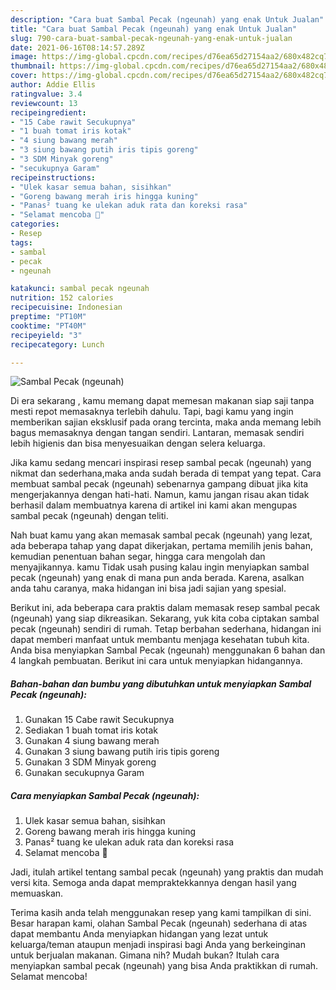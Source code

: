 ```yaml
---
description: "Cara buat Sambal Pecak (ngeunah) yang enak Untuk Jualan"
title: "Cara buat Sambal Pecak (ngeunah) yang enak Untuk Jualan"
slug: 790-cara-buat-sambal-pecak-ngeunah-yang-enak-untuk-jualan
date: 2021-06-16T08:14:57.289Z
image: https://img-global.cpcdn.com/recipes/d76ea65d27154aa2/680x482cq70/sambal-pecak-ngeunah-foto-resep-utama.jpg
thumbnail: https://img-global.cpcdn.com/recipes/d76ea65d27154aa2/680x482cq70/sambal-pecak-ngeunah-foto-resep-utama.jpg
cover: https://img-global.cpcdn.com/recipes/d76ea65d27154aa2/680x482cq70/sambal-pecak-ngeunah-foto-resep-utama.jpg
author: Addie Ellis
ratingvalue: 3.4
reviewcount: 13
recipeingredient:
- "15 Cabe rawit Secukupnya"
- "1 buah tomat iris kotak"
- "4 siung bawang merah"
- "3 siung bawang putih iris tipis goreng"
- "3 SDM Minyak goreng"
- "secukupnya Garam"
recipeinstructions:
- "Ulek kasar semua bahan, sisihkan"
- "Goreng bawang merah iris hingga kuning"
- "Panas² tuang ke ulekan aduk rata dan koreksi rasa"
- "Selamat mencoba 🤗"
categories:
- Resep
tags:
- sambal
- pecak
- ngeunah

katakunci: sambal pecak ngeunah 
nutrition: 152 calories
recipecuisine: Indonesian
preptime: "PT10M"
cooktime: "PT40M"
recipeyield: "3"
recipecategory: Lunch

---
```



![Sambal Pecak (ngeunah)](https://img-global.cpcdn.com/recipes/d76ea65d27154aa2/680x482cq70/sambal-pecak-ngeunah-foto-resep-utama.jpg)

Di era  sekarang , kamu memang dapat memesan makanan siap saji tanpa mesti repot memasaknya terlebih dahulu. Tapi, bagi kamu yang ingin memberikan sajian eksklusif pada orang tercinta, maka anda memang lebih bagus memasaknya dengan tangan sendiri. Lantaran, memasak sendiri lebih higienis dan bisa menyesuaikan dengan selera keluarga.

Jika kamu sedang mencari inspirasi resep sambal pecak (ngeunah) yang nikmat dan sederhana,maka anda sudah berada di tempat yang tepat. Cara membuat sambal pecak (ngeunah)  sebenarnya gampang dibuat jika kita mengerjakannya dengan hati-hati. Namun, kamu jangan risau akan tidak berhasil dalam membuatnya 
karena di artikel ini kami akan mengupas sambal pecak (ngeunah) dengan teliti.  



Nah buat kamu yang akan memasak sambal pecak (ngeunah) yang lezat, ada beberapa tahap yang dapat dikerjakan, pertama memilih jenis bahan, kemudian penentuan bahan segar, hingga cara mengolah dan menyajikannya. kamu Tidak usah pusing kalau ingin menyiapkan sambal pecak (ngeunah) yang enak di mana pun anda berada. Karena, asalkan anda  tahu caranya, maka hidangan ini bisa jadi sajian yang spesial.

Berikut ini, ada beberapa cara praktis  dalam memasak resep sambal pecak (ngeunah) yang siap dikreasikan. Sekarang, yuk kita coba ciptakan sambal pecak (ngeunah) sendiri di rumah. Tetap berbahan sederhana, hidangan ini dapat memberi manfaat untuk membantu menjaga kesehatan tubuh kita. Anda bisa menyiapkan Sambal Pecak (ngeunah) menggunakan 6 bahan dan 4 langkah pembuatan. Berikut ini cara untuk menyiapkan hidangannya.

<!--inarticleads1-->

##### Bahan-bahan dan bumbu yang dibutuhkan untuk menyiapkan Sambal Pecak (ngeunah):

1. Gunakan 15 Cabe rawit Secukupnya
1. Sediakan 1 buah tomat iris kotak
1. Gunakan 4 siung bawang merah
1. Gunakan 3 siung bawang putih iris tipis goreng
1. Gunakan 3 SDM Minyak goreng
1. Gunakan secukupnya Garam




<!--inarticleads2-->

##### Cara menyiapkan Sambal Pecak (ngeunah):

1. Ulek kasar semua bahan, sisihkan
1. Goreng bawang merah iris hingga kuning
1. Panas² tuang ke ulekan aduk rata dan koreksi rasa
1. Selamat mencoba 🤗




Jadi, itulah artikel tentang  sambal pecak (ngeunah)  yang praktis dan mudah versi kita. Semoga anda dapat mempraktekkannya dengan hasil yang memuaskan. 

Terima kasih anda telah menggunakan resep yang kami tampilkan di sini. Besar harapan kami, olahan  Sambal Pecak (ngeunah) sederhana di atas dapat membantu Anda menyiapkan hidangan yang lezat untuk keluarga/teman ataupun menjadi inspirasi bagi Anda yang berkeinginan untuk berjualan makanan. Gimana nih? Mudah bukan? Itulah cara menyiapkan sambal pecak (ngeunah) yang bisa Anda praktikkan di rumah. Selamat mencoba!

